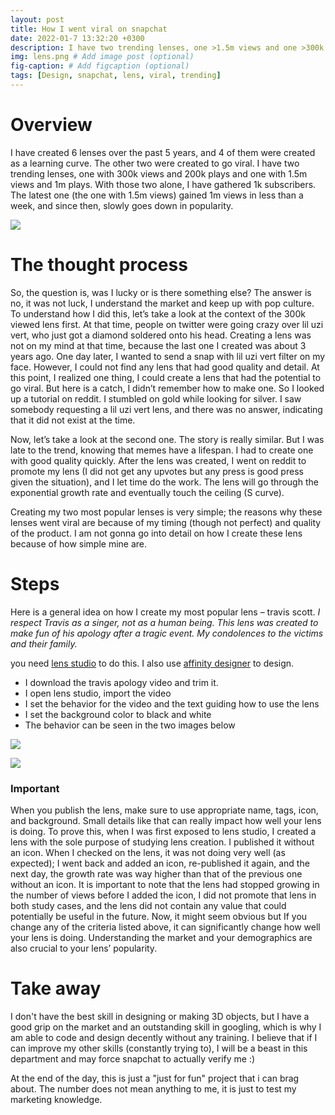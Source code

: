 ```yaml
---
layout: post
title: How I went viral on snapchat
date: 2022-01-7 13:32:20 +0300
description: I have two trending lenses, one >1.5m views and one >300k views # Add post description (optional)
img: lens.png # Add image post (optional)
fig-caption: # Add figcaption (optional)
tags: [Design, snapchat, lens, viral, trending]
---
```


# Overview

I have created 6 lenses over the past 5 years, and 4 of them were created as a learning curve. The other two were created to go viral. I have two trending lenses, one with 300k views and 200k plays and one with 1.5m views and 1m plays. With those two alone, I have gathered 1k subscribers. The latest one (the one with 1.5m views) gained 1m views in less than a week, and since then, slowly goes down in popularity. 

![]({{site.baseurl}}/assets/img/info.png)

# The thought process 

So, the question is, was I lucky or is there something else? The answer is no, it was not luck, I understand the market and keep up with pop culture. To understand how I did this, let’s take a look at the context of the 300k viewed lens first. At that time, people on twitter were going crazy over lil uzi vert, who just got a diamond soldered onto his head. Creating a lens was not on my mind at that time, because the last one I created was about 3 years ago. One day later, I wanted to send a snap with lil uzi vert filter on my face. However, I could not find any lens that had good quality and detail. At this point, I realized one thing, I could create a lens that had the potential to go viral. But here is a catch, I didn’t remember how to make one. So I looked up a tutorial on reddit. I stumbled on gold while looking for silver. I saw somebody requesting a lil uzi vert lens, and there was no answer, indicating that it did not exist at the time.

Now, let’s take a look at the second one. The story is really similar. But I was late to the trend, knowing that memes have a lifespan. I had to create one with good quality quickly. After the lens was created, I went on reddit to promote my lens (I did not get any upvotes but any press is good press given the situation), and I let time do the work. The lens will go through the exponential growth rate and eventually touch the ceiling (S curve).

Creating my two most popular lenses is very simple; the reasons why these lenses went viral are because of my timing (though not perfect) and quality of the product. I am not gonna go into detail on how I create these lens because of how simple mine are. 

# Steps

Here is a general idea on how I create my most popular lens – travis scott. 
_I respect Travis as a singer, not as a human being. This lens was created to make fun of his apology after a tragic event. My condolences to the victims and their family._

you need [lens studio](https://lensstudio.snapchat.com/download/) to do this. I also use [affinity designer](https://affinity.serif.com/en-us/) to design.

- I download the travis apology video and trim it. 
- I open lens studio, import the video 
- I set the behavior for the video and the text guiding how to use the lens
- I set the background color to black and white 
- The behavior can be seen in the two images below

![]({{site.baseurl}}/assets/img/beha1.png)

![]({{site.baseurl}}/assets/img/beha2.png)

### Important

When you publish the lens, make sure to use appropriate name, tags, icon, and background. Small details like that can really impact how well your lens is doing. To prove this, when I was first exposed to lens studio, I created a lens with the sole purpose of studying lens creation. I published it without an icon. When I checked on the lens, it was not doing very well (as expected); I went back and added an icon, re-published it again, and the next day, the growth rate was way higher than that of the previous one without an icon. It is important to note that the lens had stopped growing in the number of views before I added the icon, I did not promote that lens in both study cases, and the lens did not contain any value that could potentially be useful in the future. Now, it might seem obvious but If you change any of the criteria listed above, it can significantly change how well your lens is doing. Understanding the market and your demographics are also crucial to your lens’ popularity. 


# Take away

I don't have the best skill in designing or making 3D objects, but I have a good grip on the market and an outstanding skill in googling, which is why I am able to code and design decently without any training. I believe that if I can improve my other skills (constantly trying to), I will be a beast in this department and may force snapchat to actually verify me :)  

At the end of the day, this is just a "just for fun" project that i can brag about. The number does not mean anything to me, it is just to test my marketing knowledge. 



